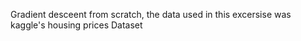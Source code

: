 Gradient desceent from scratch, the data used in this excersise was kaggle's housing prices Dataset


 
